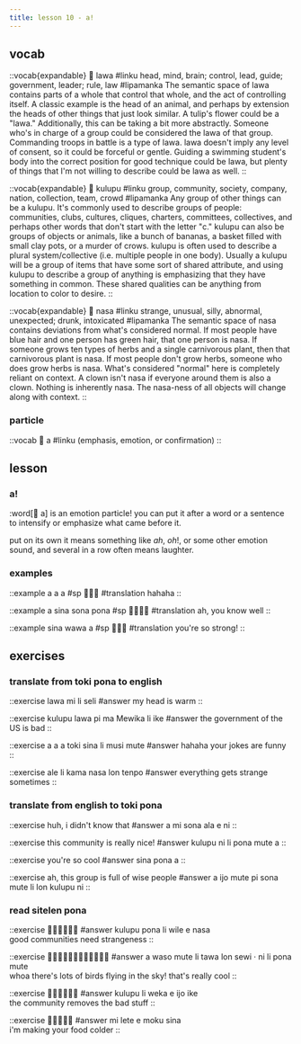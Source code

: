 ```yaml
--- 
title: lesson 10 - a!
---
```

## vocab
::vocab{expandable}
󱤤 lawa
#linku
head, mind, brain; control, lead, guide; government, leader; rule, law
#lipamanka
The semantic space of lawa contains parts of a whole that control that whole, and the act of controlling itself. A classic example is the head of an animal, and perhaps by extension the heads of other things that just look similar. A tulip's flower could be a "lawa." Additionally, this can be taking a bit more abstractly. Someone who's in charge of a group could be considered the lawa of that group. Commanding troops in battle is a type of lawa. lawa doesn't imply any level of consent, so it could be forceful or gentle. Guiding a swimming student's body into the correct position for good technique could be lawa, but plenty of things that I'm not willing to describe could be lawa as well.
::

::vocab{expandable}
󱤟 kulupu
#linku
group, community, society, company, nation, collection, team, crowd
#lipamanka
Any group of other things can be a kulupu. It's commonly used to describe groups of people: communities, clubs, cultures, cliques, charters, committees, collectives, and perhaps other words that don't start with the letter "c." kulupu can also be groups of objects or animals, like a bunch of bananas, a basket filled with small clay pots, or a murder of crows. kulupu is often used to describe a plural system/collective (i.e. multiple people in one body). Usually a kulupu will be a group of items that have some sort of shared attribute, and using kulupu to describe a group of anything is emphasizing that they have something in common. These shared qualities can be anything from location to color to desire.
::

::vocab{expandable}
󱤾 nasa
#linku
strange, unusual, silly, abnormal, unexpected; drunk, intoxicated
#lipamanka
The semantic space of nasa contains deviations from what's considered normal. If most people have blue hair and one person has green hair, that one person is nasa. If someone grows ten types of herbs and a single carnivorous plant, then that carnivorous plant is nasa. If most people don't grow herbs, someone who does grow herbs is nasa. What's considered "normal" here is completely reliant on context. A clown isn't nasa if everyone around them is also a clown. Nothing is inherently nasa. The nasa-ness of all objects will change along with context.
::

### particle
::vocab
󱤀 a
#linku
(emphasis, emotion, or confirmation)
::

## lesson
### a!
:word[󱤀 a] is an emotion particle! you can put it after a word or a sentence to intensify or emphasize what came before it.

put on its own it means something like *ah*, *oh*!, or some other emotion sound, and several in a row often means laughter.

### examples
::example
a a a
#sp
󱤀󱤀󱤀
#translation
hahaha
::

::example
a sina sona pona
#sp
󱤀󱥞󱥡󱥔
#translation
ah, you know well
::

::example
sina wawa a
#sp
󱥞󱥵󱤀
#translation
you're so strong!
::

## exercises
### translate from toki pona to english
::exercise
lawa mi li seli
#answer
my head is warm
::

::exercise
kulupu lawa pi ma Mewika li ike
#answer
the government of the US is bad
::

::exercise
a a a toki sina li musi mute
#answer
hahaha your jokes are funny
::

::exercise
ale li kama nasa lon tenpo
#answer
everything gets strange sometimes
::

### translate from english to toki pona
::exercise
huh, i didn't know that
#answer
a mi sona ala e ni
::

::exercise
this community is really nice!
#answer
kulupu ni li pona mute a
::

::exercise
you're so cool
#answer
sina pona a
::

::exercise
ah, this group is full of wise people
#answer
a ijo mute pi sona mute li lon kulupu ni
::

### read sitelen pona
::exercise
󱤟󱥔󱤧󱥷󱤉󱤾
#answer
kulupu pona li wile e nasa \
good communities need strangeness
::

::exercise
󱤀󱥴󱤼󱤧󱥩󱤬󱥚󱦜󱥁󱤧󱥔󱤼
#answer
a waso mute li tawa lon sewi · ni li pona mute \
whoa there's lots of birds flying in the sky! that's really cool
::

::exercise
󱤟󱤧󱥶󱤉󱤌󱤍
#answer
kulupu li weka e ijo ike \
the community removes the bad stuff
::

::exercise
󱤴󱤦󱤉󱤶󱥞
#answer
mi lete e moku sina \
i'm making your food colder
::
